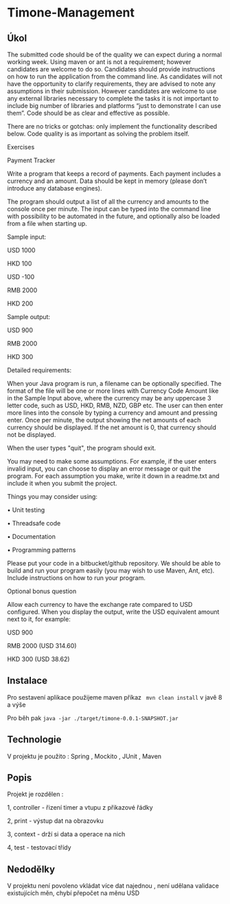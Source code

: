 # Timone-Management

## Úkol
The submitted code should be of the quality we can expect during a normal working week. Using maven or ant is not a requirement; however candidates are welcome to do so. Candidates should provide instructions on how to run the application from the command line. As candidates will not have the opportunity to clarify requirements, they are advised to note any assumptions in their submission. However candidates are welcome to use any external libraries necessary to complete the tasks it is not important to include big number of libraries and platforms “just to demonstrate I can use them”. Code should be as clear and effective as possible.

There are no tricks or gotchas: only implement the functionality described below. Code quality is as important as solving the problem itself.

 

Exercises

Payment Tracker

Write a program that keeps a record of payments. Each payment includes a currency and an amount. Data should be kept in memory (please don’t introduce any database engines).

 

The program should output a list of all the currency and amounts to the console once per minute. The input can be typed into the command line with possibility to be automated in the future, and optionally also be loaded from a file when starting up.

 

Sample input:

USD 1000

HKD 100

USD -100

RMB 2000

HKD 200

 

Sample output:

USD 900

RMB 2000

HKD 300

 

Detailed requirements:

When your Java program is run, a filename can be optionally specified. The format of the file will be one or more lines with Currency Code Amount like in the Sample Input above, where the currency may be any uppercase 3 letter code, such as USD, HKD, RMB, NZD, GBP etc. The user can then enter more lines into the console by typing a currency and amount and pressing enter. Once per minute, the output showing the net amounts of each currency should be displayed. If the net amount is 0, that currency should not be displayed.

When the user types "quit", the program should exit.

 

You may need to make some assumptions. For example, if the user enters invalid input, you can choose to display an error message or quit the program. For each assumption you make, write it down in a readme.txt and include it when you submit the project.

 

Things you may consider using:

• Unit testing

• Threadsafe code

• Documentation

• Programming patterns

Please put your code in a bitbucket/github repository. We should be able to build and run your program easily (you may wish to use Maven, Ant, etc). Include instructions on how to run your program.

 

Optional bonus question

Allow each currency to have the exchange rate compared to USD configured. When you display the output, write the USD equivalent amount next to it, for example:

USD 900

RMB 2000 (USD 314.60)

HKD 300 (USD 38.62)

## Instalace

Pro sestavení aplikace použijeme maven příkaz ``` mvn clean install``` v javě 8 a výše

Pro běh pak
```java -jar ./target/timone-0.0.1-SNAPSHOT.jar ```

## Technologie

V projektu je použito : Spring , Mockito , JUnit , Maven

## Popis

Projekt je rozdělen :

1, controller - řizení timer a vtupu z přikazové řádky

2, print - výstup dat na obrazovku

3, context - drží si data a operace na nich

4, test - testovací třídy

## Nedodělky

V projektu není povoleno vkládat více dat najednou , není udělana validace existujících měn, chybí přepočet na měnu USD